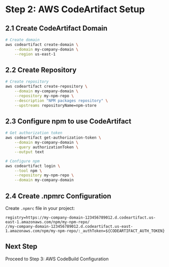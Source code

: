 # Step 2: AWS CodeArtifact Setup

## 2.1 Create CodeArtifact Domain

```bash
# Create domain
aws codeartifact create-domain \
    --domain my-company-domain \
    --region us-east-1
```

## 2.2 Create Repository

```bash
# Create repository
aws codeartifact create-repository \
    --domain my-company-domain \
    --repository my-npm-repo \
    --description "NPM packages repository" \
    --upstreams repositoryName=npm-store
```

## 2.3 Configure npm to use CodeArtifact

```bash
# Get authorization token
aws codeartifact get-authorization-token \
    --domain my-company-domain \
    --query authorizationToken \
    --output text

# Configure npm
aws codeartifact login \
    --tool npm \
    --repository my-npm-repo \
    --domain my-company-domain
```

## 2.4 Create .npmrc Configuration

Create `.npmrc` file in your project:

```
registry=https://my-company-domain-123456789012.d.codeartifact.us-east-1.amazonaws.com/npm/my-npm-repo/
//my-company-domain-123456789012.d.codeartifact.us-east-1.amazonaws.com/npm/my-npm-repo/:_authToken=${CODEARTIFACT_AUTH_TOKEN}
```

## Next Step
Proceed to Step 3: AWS CodeBuild Configuration